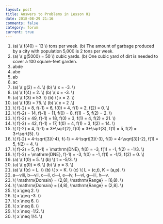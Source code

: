 ```yaml
---
layout: post
title: Answers to Problems in Lesson 01
date: 2018-08-29 21:16
comments: false
category: forum
current: true
---
```


1. (a) \\( f(40) = 13 \\) tons per week. (b) The amount of garbage produced by a city with population 5,000 is 2 tons per week.
2. (a) \\( g(5000) = 50 \\) cubic yards. (b) One cubic yard of dirt is needed to cover a 100 square-feet garden.
3. abde
4. abe
5. ab
6. ac
7. (a) \\( g(2) = 4. \\) (b) \\( x = -3. \\)
8. (a) \\( f(4) = 2. \\) (b) \\( x = -3. \\)
9. (a) \\( f(3) = 53. \\) (b) \\( x = 2. \\)
10. (a) \\( f(8) = 75. \\) (b) \\( x = 2 .\\)
11. \\( f(-2) = 8, f(-1) = 6, f(0) = 4, f(1) = 2, f(2) = 0. \\)
12. \\( f(-2) = 14, f(-1) = 11, f(0) = 8, f(1) = 5, f(2) = 2. \\)
13. \\( f(-2) = 49, f(-1) = 18, f(0) = 3, f(1) = 4, f(2) = 21. \\)
14. \\( f(-2) = 42, f(-1) = 17, f(0) = 4, f(1) = 3, f(2) = 14. \\)
15. \\( f(-2) = 4, f(-1) = 3+\sqrt{2}, f(0) = 3+\sqrt{3}, f(1) = 5, f(2) = 3+\sqrt{5}. \\)
16. \\( f(-2) = 4-\sqrt[3]{-4}, f(-1) = 4-\sqrt[3]{-3}, f(0) = 4-\sqrt[3]{-2}, f(1) = 5, f(2) = 4. \\)
17. \\( f(-2) = 5, f(-1) = \mathrm{DNE}, f(0) = -3, f(1) = -1, f(2) = -1/3. \\)
18. \\( f(-2) = \mathrm{DNE}, f(-1) = -3, f(0) = -1, f(1) = -1/3, f(2) = 0. \\)
19. (a) \\( f(0) = 5. \\) (b) \\( t = -5/3. \\)
20. (a) \\( g(0) = 6. \\) (b) \\( p = 3. \\)
21. (a) \\( f(c) = L. \\) (b) \\( x = K. \\) (c) \\( L = (c,t), K = (a,p). \\)
22. a—viii, b—vii, c—ii, d—i, e—iv, f—vi, g—iii, h—v.
23. \\( \mathrm{Domain} = (2,8], \mathrm{Range} = [6,8). \\)
24. \\( \mathrm{Domain} = [4,8), \mathrm{Range} = (2,8]. \\)
25. \\( x \geq 2. \\)
26. \\( x \geq -3. \\)
27. \\( x \neq 6. \\)
28. \\( x \neq 8. \\)
29. \\( x \neq -1/2. \\)
30. \\( x \neq 1/4. \\)
